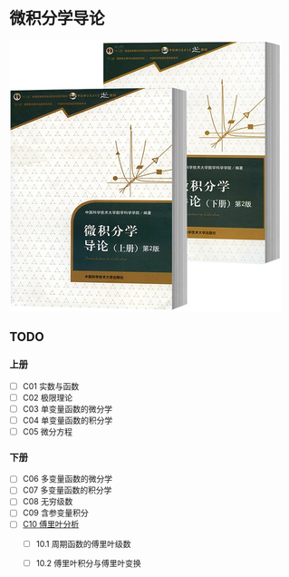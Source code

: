 # 微积分学导论

![cover](https://raw.githubusercontent.com/Ubpa/ImgBed/master/Note/Math/Intro2Calculus_ustc/cover.jpg)

## TODO

### 上册

- [ ] C01 实数与函数
- [ ] C02 极限理论
- [ ] C03 单变量函数的微分学
- [ ] C04 单变量函数的积分学
- [ ] C05 微分方程

### 下册

- [ ] C06 多变量函数的微分学
- [ ] C07 多变量函数的积分学
- [ ] C08 无穷级数
- [ ] C09 含参变量积分
- [ ] [C10 傅里叶分析](https://github.com/Ubpa/Note/blob/master/Math/Intro2Calculus_ustc/notes/C10.md) 
  - [ ] 10.1 周期函数的傅里叶级数
  - [ ] 10.2 傅里叶积分与傅里叶变换



